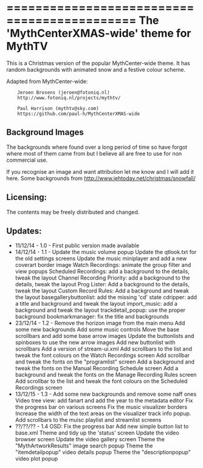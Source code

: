============================================
 The 'MythCenterXMAS-wide' theme for MythTV
============================================

This is a Christmas version of the popular MythCenter-wide theme. It has random
backgrounds with animated snow and a festive colour scheme.

Adapted from MythCenter-wide:

        Jeroen Brosens (jeroen@fotoniq.nl)
        http://www.fotoniq.nl/projects/mythtv/

        Paul Harrison (mythtv@sky.com) 
        https://github.com/paul-h/MythCenterXMAS-wide


Background Images
-----------------
The backgrounds where found over a long period of time so have forgot where
most of them came from but I believe all are free to use for non commercial use.

If you recognise an image and want attribution let me know and I will add it here.
Some backgrounds from http://www.jehtoday.net/christmas/snowfall/

Licensing:
----------
The contents may be freely distributed and changed.

Updates:
--------

* 11/12/14 -  1.0  - First public version made available
* 14/12/14 -  1.1  - Update the music volume popup
                     Update the qtlook.txt for the old settings screens
                     Update the music miniplayer and add a new coverart border image
                     Watch Recordings: animate the group filter and view popups
                     Scheduled Recordings: add a background to the details, tweak the layout
                     Channel Recording Priority: add a background to the details, tweak the layout
                     Prog Lister: Add a background to the details, tweak the layout
                     Custom Record Rules: Add a background and tweak the layout
                     basegallerybuttonlist: add the missing 'cd' state
                     cdripper: add a title and background and tweak the layout
                     import_music: add a background and tweak the layout
                     trackdetail_popup: use the proper background
                     bookmarkmanager:  fix the title and backgrounds
* 23/12/14 -  1.2  - Remove the horizon image from the main menu
                     Add some new backgrounds
                     Add some music controls
                     Move the base scrollbars and add some base arrow images
                     Update the buttonlists and spinboxes to use the new arrow images
                     Add new buttonlist with scrollbars
                     Add a version of stream-ui.xml
                     Add scrollbars to the list and tweak the font colours on the Watch Recordings screen
                     Add scrollbar and tweak the fonts on the "programlist" screen
                     Add a background and tweak the fonts on the Manual Recording Schedule screen
                     Add a background and tweak the fonts on the Manage Recording Rules screen
                     Add scrollbar to the list and tweak the font colours on the Scheduled Recordings screen
* 13/12/15 -  1.3  - Add some new backgrounds and remove some naff ones
                     Video tree view: add fanart and add the year to the metadata editor
                     Fix the progress bar on various screens
                     Fix the music visualizer borders
                     Increase the width of the text areas on the visualizer track info popup.
                     Add scrollbars to the muisc playlist and streamlist screens
* ??/??/?? -  1.4    OSD: Fix the progress bar
                     Add new simple button list to base.xml
                     Theme and tidy up the 'status' screen
                     Update the video browser screen
                     Update the video gallery screen
                     Theme the "MythArtworkResults" image search popup
                     Theme the "itemdetailpopup" video details popup
                     Theme the "descriptionpopup" video plot popup

